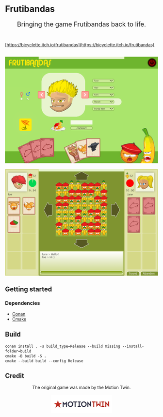 # Frutibandas

<p align=center style="font-size:150%;">
Bringing the game Frutibandas back to life.<br><br>

[https://bicyclette.itch.io/frutibandas](https://bicyclette.itch.io/frutibandas)
<br><br>

<img alt="home" src="screen_capture/home_page.png">
<br><br>
<img alt="game" src="screen_capture/game_page.png">
</p>

## Getting started

### Dependencies

- [Conan](https://conan.io/)
- [Cmake](https://cmake.org/)

## Build

```
conan install . -s build_type=Release --build missing --install-folder=build
cmake -B build -S .
cmake --build build --config Release
```

## Credit
<p align=center>
The original game was made by the Motion Twin.<br><br>
<a href="https://motion-twin.com/fr/">
<img alt="Motion Twin" src="logo/motion_twin.png" width="200">
</a>
</p>
